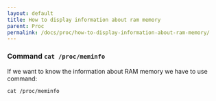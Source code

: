 ```yaml
---
layout: default
title: How to display information about ram memory
parent: Proc
permalink: /docs/proc/how-to-display-information-about-ram-memory/
---
```


### Command ```cat /proc/meminfo```

If we want to know the information about RAM memory we have to use command:

```
cat /proc/meminfo
```
